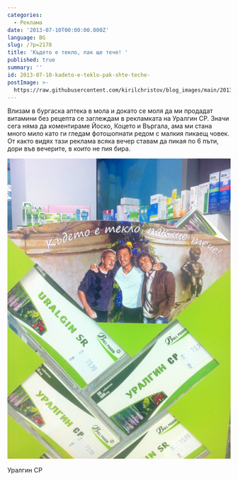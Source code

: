 ```yaml
---
categories:
  - Реклама
date: '2013-07-10T00:00:00.000Z'
language: BG
slug: /?p=2178
title: 'Където е текло, пак ще тече! '
published: true
summary: ''
id: 2013-07-10-kadeto-e-teklo-pak-shte-teche-
postImage: >-
  https://raw.githubusercontent.com/kirilchristov/blog_images/main/2013/07/IMG_0210.jpg
---
```


Влизам в бургаска аптека в мола и докато се моля да ми продадат витамини без рецепта се заглеждам в рекламката на Уралгин СР. Значи сега няма да коментираме Йоско, Коцето и Въргала, ама ми стана много мило като ги гледам фотошопнати редом с малкия пикаещ човек. От както видях тази реклама всяка вечер ставам да пикая по 6 пъти, дори във вечерите, в които не пия бира.

![Уралгин СР](https://raw.githubusercontent.com/kirilchristov/blog_images/main/2013/07/IMG_0210.jpg)

 Уралгин СР
